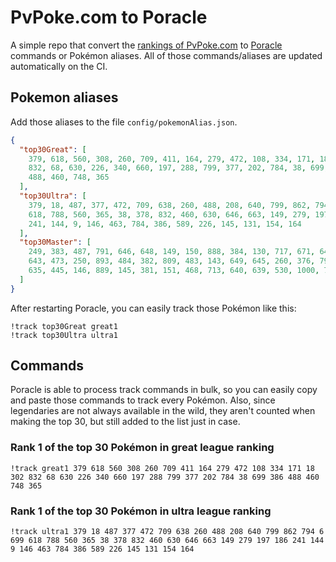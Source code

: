 # PvPoke.com to Poracle
A simple repo that convert the [rankings of PvPoke.com](https://pvpoke.com/rankings/) to [Poracle](https://github.com/KartulUdus/PoracleJS) commands or Pokémon aliases. 
All of those commands/aliases are updated automatically on the CI.

## Pokemon aliases
Add those aliases to the file `config/pokemonAlias.json`. 

<!-- aliases-start -->
```json
{
  "top30Great": [
    379, 618, 560, 308, 260, 709, 411, 164, 279, 472, 108, 334, 171, 18, 302,
    832, 68, 630, 226, 340, 660, 197, 288, 799, 377, 202, 784, 38, 699, 386,
    488, 460, 748, 365
  ],
  "top30Ultra": [
    379, 18, 487, 377, 472, 709, 638, 260, 488, 208, 640, 799, 862, 794, 6, 699,
    618, 788, 560, 365, 38, 378, 832, 460, 630, 646, 663, 149, 279, 197, 186,
    241, 144, 9, 146, 463, 784, 386, 589, 226, 145, 131, 154, 164
  ],
  "top30Master": [
    249, 383, 487, 791, 646, 648, 149, 150, 888, 384, 130, 717, 671, 644, 716,
    643, 473, 250, 893, 484, 382, 809, 483, 143, 649, 645, 260, 376, 794, 901,
    635, 445, 146, 889, 145, 381, 151, 468, 713, 640, 639, 530, 1000, 784
  ]
}
```
<!-- aliases-end -->

After restarting Poracle, you can easily track those Pokémon like this:
```shell
!track top30Great great1
!track top30Ultra ultra1
```

## Commands
Poracle is able to process track commands in bulk, so you can easily copy and paste those commands to track every Pokémon. 
Also, since legendaries are not always available in the wild, they aren't counted when making the top 30, but still added to the list just in case.

### Rank 1 of the top 30 Pokémon in great league ranking
<!-- top30great-start -->
```
!track great1 379 618 560 308 260 709 411 164 279 472 108 334 171 18 302 832 68 630 226 340 660 197 288 799 377 202 784 38 699 386 488 460 748 365
```
<!-- top30great-end -->

### Rank 1 of the top 30 Pokémon in ultra league ranking
<!-- top30ultra-start -->
```
!track ultra1 379 18 487 377 472 709 638 260 488 208 640 799 862 794 6 699 618 788 560 365 38 378 832 460 630 646 663 149 279 197 186 241 144 9 146 463 784 386 589 226 145 131 154 164
```
<!-- top30ultra-end -->
